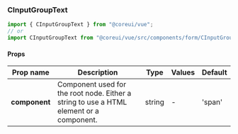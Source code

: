 ### CInputGroupText

```jsx
import { CInputGroupText } from "@coreui/vue";
// or
import CInputGroupText from "@coreui/vue/src/components/form/CInputGroupText";
```

#### Props

| Prop name     | Description                                                                             | Type   | Values | Default |
| ------------- | --------------------------------------------------------------------------------------- | ------ | ------ | ------- |
| **component** | Component used for the root node. Either a string to use a HTML element or a component. | string | -      | 'span'  |
